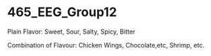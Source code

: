 # 465_EEG_Group12

Plain Flavor: Sweet, Sour, Salty, Spicy, Bitter

Combination of Flavour: Chicken Wings, Chocolate,etc, Shrimp, etc.
